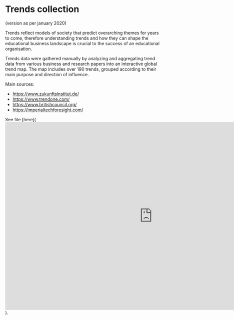 # Trends collection 
(version as per january 2020)

Trends reflect models of society that predict overarching themes for years to come, therefore understanding trends and how they can shape the educational business landscape is crucial to the success of an educational organisation.

Trends data were gathered manually by analyzing and aggregating trend data from various business and research papers into an interactive global trend map. The map includes over 190 trends, grouped according to their main purpose and direction of influence.

Main sources: 
- https://www.zukunftsinstitut.de/
- https://www.trendone.com/
- https://www.britishcouncil.org/
- https://imperialtechforesight.com/

See file [here](<iframe src="https://embed.kumu.io/7a2d9e25605557b76e3fd0dbb3b58e00" width="940" height="600" frameborder="0"></iframe>). 

